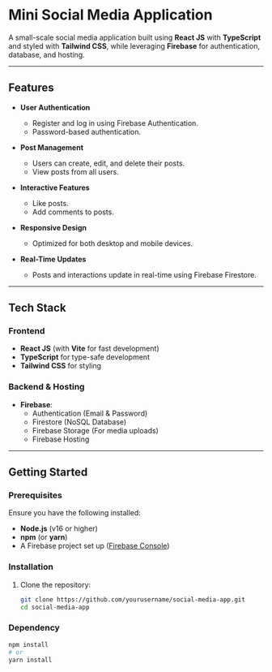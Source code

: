 # Mini Social Media Application

A small-scale social media application built using **React JS** with **TypeScript** and styled with **Tailwind CSS**, while leveraging **Firebase** for authentication, database, and hosting.

---

## Features

- **User Authentication**
  - Register and log in using Firebase Authentication.
  - Password-based authentication.

- **Post Management**
  - Users can create, edit, and delete their posts.
  - View posts from all users.

- **Interactive Features**
  - Like posts.
  - Add comments to posts.

- **Responsive Design**
  - Optimized for both desktop and mobile devices.

- **Real-Time Updates**
  - Posts and interactions update in real-time using Firebase Firestore.

---

## Tech Stack

### Frontend
- **React JS** (with **Vite** for fast development)
- **TypeScript** for type-safe development
- **Tailwind CSS** for styling

### Backend & Hosting
- **Firebase**:
  - Authentication (Email & Password)
  - Firestore (NoSQL Database)
  - Firebase Storage (For media uploads)
  - Firebase Hosting

---

## Getting Started

### Prerequisites

Ensure you have the following installed:
- **Node.js** (v16 or higher)
- **npm** (or **yarn**)
- A Firebase project set up ([Firebase Console](https://console.firebase.google.com/))

### Installation

1. Clone the repository:
   ```bash
   git clone https://github.com/yourusername/social-media-app.git
   cd social-media-app

### Dependency 
 ```bash
 npm install
# or
yarn install

